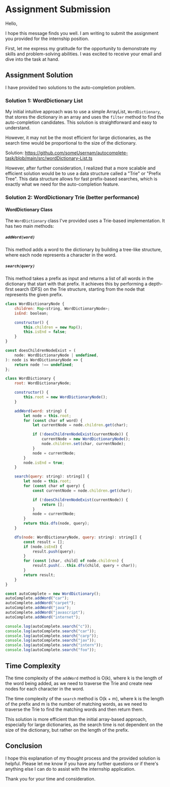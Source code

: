 # Assignment Submission

Hello,

I hope this message finds you well. I am writing to submit the assignment you provided for the internship position.

First, let me express my gratitude for the opportunity to demonstrate my skills and problem-solving abilities. I was excited to receive your email and dive into the task at hand.

## Assignment Solution

I have provided two solutions to the auto-completion problem.

### Solution 1: WordDictionary List

My initial intuitive approach was to use a simple ArrayList, `WordDictionary`, that stores the dictionary in an array and uses the `filter` method to find the auto-completion candidates. This solution is straightforward and easy to understand.

However, it may not be the most efficient for large dictionaries, as the search time would be proportional to the size of the dictionary.

Solution: https://github.com/someUsernam/autocomplete-task/blob/main/src/wordDictionary-List.ts

However, after further consideration, I realized that a more scalable and efficient solution would be to use a data structure called a "Trie" or "Prefix Tree". This data structure allows for fast prefix-based searches, which is exactly what we need for the auto-completion feature.

### Solution 2: WordDictionary Trie (better performance)

#### WordDictionary Class

The `WordDictionary` class I've provided uses a Trie-based implementation. It has two main methods:

##### `addWord(word)`

This method adds a word to the dictionary by building a tree-like structure, where each node represents a character in the word.

##### `search(query)`

This method takes a prefix as input and returns a list of all words in the dictionary that start with that prefix. It achieves this by performing a depth-first search (DFS) on the Trie structure, starting from the node that represents the given prefix.

```javascript
class WordDictionaryNode {
	children: Map<string, WordDictionaryNode>;
	isEnd: boolean;

	constructor() {
		this.children = new Map();
		this.isEnd = false;
	}
}

const doesChildrenNodeExist = (
	node: WordDictionaryNode | undefined,
): node is WordDictionaryNode => {
	return node !== undefined;
};

class WordDictionary {
	root: WordDictionaryNode;

	constructor() {
		this.root = new WordDictionaryNode();
	}

	addWord(word: string) {
		let node = this.root;
		for (const char of word) {
			let currentNode = node.children.get(char);

			if (!doesChildrenNodeExist(currentNode)) {
				currentNode = new WordDictionaryNode();
				node.children.set(char, currentNode);
			}
			node = currentNode;
		}
		node.isEnd = true;
	}

	search(query: string): string[] {
		let node = this.root;
		for (const char of query) {
			const currentNode = node.children.get(char);

			if (!doesChildrenNodeExist(currentNode)) {
				return [];
			}
			node = currentNode;
		}
		return this.dfs(node, query);
	}

	dfs(node: WordDictionaryNode, query: string): string[] {
		const result = [];
		if (node.isEnd) {
			result.push(query);
		}
		for (const [char, child] of node.children) {
			result.push(...this.dfs(child, query + char));
		}
		return result;
	}
}

const autoComplete = new WordDictionary();
autoComplete.addWord("car");
autoComplete.addWord("carpet");
autoComplete.addWord("java");
autoComplete.addWord("javascript");
autoComplete.addWord("internet");

console.log(autoComplete.search("c"));
console.log(autoComplete.search("car"));
console.log(autoComplete.search("carp"));
console.log(autoComplete.search("jav"));
console.log(autoComplete.search("intern"));
console.log(autoComplete.search("foo"));
```
## Time Complexity

The time complexity of the `addWord` method is O(k), where k is the length of the word being added, as we need to traverse the Trie and create new nodes for each character in the word.

The time complexity of the `search` method is O(k + m), where k is the length of the prefix and m is the number of matching words, as we need to traverse the Trie to find the matching words and then return them.

This solution is more efficient than the initial array-based approach, especially for large dictionaries, as the search time is not dependent on the size of the dictionary, but rather on the length of the prefix.

## Conclusion

I hope this explanation of my thought process and the provided solution is helpful. Please let me know if you have any further questions or if there's anything else I can do to assist with the internship application.

Thank you for your time and consideration.
